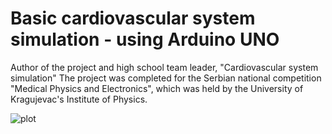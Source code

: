 # Basic cardiovascular system simulation - using Arduino UNO
 Author of the project and high school team leader, "Cardiovascular system simulation" The project was completed for the Serbian national competition "Medical Physics and Electronics", which was held by the University of Kragujevac's Institute of Physics.
 
![plot](!https://github.com/bane1604/Basic-cardiovascular-system-simulation---using-Arduino-UNO/blob/main/Final%20Project.png)
